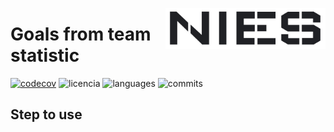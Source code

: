 <a href="https://www.nies.futbol/"><img
src="https://github.com/nepito/world_cup_semis/blob/develop/img/logo.jpeg" align="right" width="256"
/></a>

# Goals from team statistic
[![codecov](https://codecov.io/gh/niesfutbol/goals_from_team_statistic/graph/badge.svg?token=meshj6y2yX)](https://codecov.io/gh/niesfutbol/goals_from_team_statistic)
![licencia](https://img.shields.io/github/license/niesfutbol/goals_from_team_statistic)
![languages](https://img.shields.io/github/languages/top/niesfutbol/goals_from_team_statistic)
![commits](https://img.shields.io/github/commit-activity/y/niesfutbol/goals_from_team_statistic)

## Step to use
